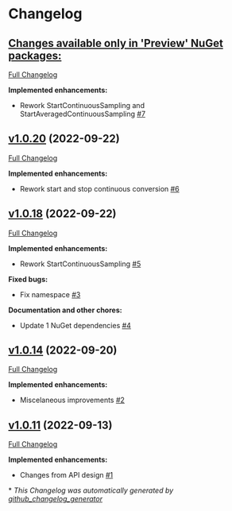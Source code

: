 # Changelog

## [**Changes available only in 'Preview' NuGet packages:**](https://github.com/nanoframework/nanoFramework.GiantGecko.Adc/tree/HEAD)

[Full Changelog](https://github.com/nanoframework/nanoFramework.GiantGecko.Adc/compare/v1.0.20...HEAD)

**Implemented enhancements:**

- Rework StartContinuousSampling and StartAveragedContinuousSampling [\#7](https://github.com/nanoframework/nanoFramework.GiantGecko.Adc/pull/7)

## [v1.0.20](https://github.com/nanoframework/nanoFramework.GiantGecko.Adc/tree/v1.0.20) (2022-09-22)

[Full Changelog](https://github.com/nanoframework/nanoFramework.GiantGecko.Adc/compare/v1.0.18...v1.0.20)

**Implemented enhancements:**

- Rework start and stop continuous conversion [\#6](https://github.com/nanoframework/nanoFramework.GiantGecko.Adc/pull/6)

## [v1.0.18](https://github.com/nanoframework/nanoFramework.GiantGecko.Adc/tree/v1.0.18) (2022-09-22)

[Full Changelog](https://github.com/nanoframework/nanoFramework.GiantGecko.Adc/compare/v1.0.14...v1.0.18)

**Implemented enhancements:**

- Rework StartContinuousSampling [\#5](https://github.com/nanoframework/nanoFramework.GiantGecko.Adc/pull/5)

**Fixed bugs:**

- Fix namespace [\#3](https://github.com/nanoframework/nanoFramework.GiantGecko.Adc/pull/3)

**Documentation and other chores:**

- Update 1 NuGet dependencies [\#4](https://github.com/nanoframework/nanoFramework.GiantGecko.Adc/pull/4)

## [v1.0.14](https://github.com/nanoframework/nanoFramework.GiantGecko.Adc/tree/v1.0.14) (2022-09-20)

[Full Changelog](https://github.com/nanoframework/nanoFramework.GiantGecko.Adc/compare/v1.0.11...v1.0.14)

**Implemented enhancements:**

- Miscelaneous improvements [\#2](https://github.com/nanoframework/nanoFramework.GiantGecko.Adc/pull/2)

## [v1.0.11](https://github.com/nanoframework/nanoFramework.GiantGecko.Adc/tree/v1.0.11) (2022-09-13)

[Full Changelog](https://github.com/nanoframework/nanoFramework.GiantGecko.Adc/compare/45381c6c92cea2ac88f31c25c92c42fdb1626183...v1.0.11)

**Implemented enhancements:**

- Changes from API design [\#1](https://github.com/nanoframework/nanoFramework.GiantGecko.Adc/pull/1)



\* *This Changelog was automatically generated by [github_changelog_generator](https://github.com/github-changelog-generator/github-changelog-generator)*
